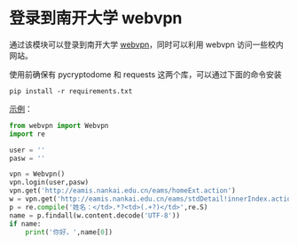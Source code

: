 # 登录到南开大学 webvpn

通过该模块可以登录到南开大学 [webvpn](https://webvpn.nankai.edu.cn/)，同时可以利用 webvpn 访问一些校内网站。

使用前确保有 pycryptodome 和 requests 这两个库，可以通过下面的命令安装

```shell
pip install -r requirements.txt
```

[示例](example.py)：

```python
from webvpn import Webvpn
import re

user = ''
pasw = ''

vpn = Webvpn()
vpn.login(user,pasw)
vpn.get('http://eamis.nankai.edu.cn/eams/homeExt.action')
w = vpn.get('http://eamis.nankai.edu.cn/eams/stdDetail!innerIndex.action?projectId=1')
p = re.compile('姓名：</td>.*?<td>(.+?)</td>',re.S)
name = p.findall(w.content.decode('UTF-8'))
if name:
    print('你好，',name[0])
```

